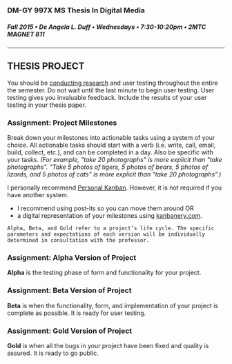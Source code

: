 ### DM-GY 997X MS Thesis In Digital Media
##### Fall 2015 • De Angela L. Duff • Wednesdays • 7:30-10:20pm • 2MTC MAGNET 811 

---

## THESIS PROJECT

You should be [conducting research](dm997X_ms_thesis_research.md) and user testing throughout the entire the semester. Do not wait until the last minute to begin user testing. User testing gives you invaluable feedback. Include the results of your user testing in your thesis paper.

### Assignment: Project Milestones
Break down your milestones into actionable tasks using a system of your choice. All actionable tasks should start with a verb (i.e. write, call, email, build, collect, etc.), and can be completed in a day. Also be specific with your tasks. *(For example, "take 20 photographs" is more explicit than "take photographs". "Take 5 photos of tigers, 5 photos of bears, 5 photos of lizards, and 5 photos of cats" is more explicit than "take 20 photographs".)*

I personally recommend <a href="http://personalkanban.com" target="_blank">Personal Kanban</a>. However, it is not required if you have another system.
<ul>
<li>I recommend using post-its so you can move them around
OR</li>
<li>a digital representation of your milestones using <a href="http://kanbanery.com" target="_blank">kanbanery.com</a>.</li>
</ul>

    Alpha, Beta, and Gold refer to a project’s life cycle. The specific parameters and expectations of each version will be individually determined in consultation with the professor.

### Assignment: Alpha Version of Project
<strong>Alpha</strong> is the testing phase of form and functionality for your project.

### Assignment: Beta Version of Project
<strong>Beta</strong> is when the functionality, form, and implementation of your project is complete as possible. It is ready for user testing.

### Assignment: Gold Version of Project
<strong>Gold</strong> is when all the bugs in your project have been fixed and quality is assured. It is ready to go public.







